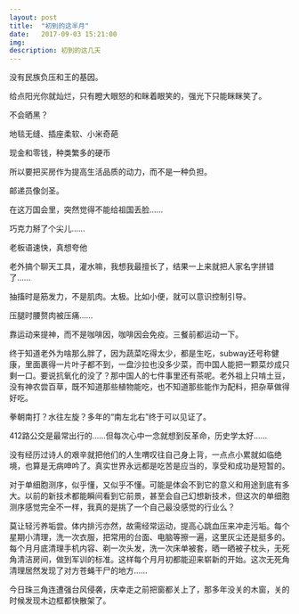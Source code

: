 ```yaml
---
layout: post
title:  "初到的这半月"
date:   2017-09-03 15:21:00
img: 
description: 初到的这几天
---
```


没有民族负压和王的基因。

给点阳光你就灿烂，只有瞪大眼怒的和眯着眼笑的，强光下只能眯眯笑了。

不会晒黑？

地毯无缝、插座柔软、小米奇葩

现金和零钱，种类繁多的硬币

所以要把买房作为提高生活品质的动力，而不是一种负担。

邮递员像剑圣。

在这万国会里，突然觉得不能给祖国丢脸……

巧克力掰了个尖儿……

老板语速快，真想夸他

老外搞个聊天工具，灌水嘛，我想我最擅长了，结果一上来就把人家名字拼错了……

抽搐时是筋发力，不是肌肉。太极。比如小便，就可以意识控制引导。

压腿时腰赘肉被压痛……

靠运动来提神，而不是咖啡因，咖啡因会免疫。三餐前都运动一下。

终于知道老外为啥那么胖了，因为蔬菜吃得太少，都是生吃，subway还号称健康，里面裹得一片叶子都不到，一盘沙拉也没多少菜，而中国人能把一颗菜炒成只剩一口。要说抗氧化的没了？那中国人的七件事里还有茶呢。老外祖上只啃土豆，没有神农尝百草，既不知道那些植物能吃，也不知道那些能作为配料，把杂草做得好吃。

拳朝南打？水往左旋？多年的“南左北右”终于可以见证了。

412路公交是最常出行的……但每次心中一念就想到反革命，历史学太好……

没有经历过诗人的艰辛就把他们的人生喟叹往自己身上背，一点点小累就如临绝境，也算是无病呻吟了。真实世界永远都是吃苦是应当的，享受和成功是短暂的。

对于单细胞测序，似乎懂，又似乎不懂。可能是体会不到它的意义和用途到底有多大。以前的新技术都能瞬间看到它前景，甚至会自己幻想新技术，但这次的单细胞测序感觉完全不一样，我真的是挑了一个自己最没感觉的行业么？

莫让轻污养垢尝。体内排污亦然，故需经常运动，提高心跳血压来冲走污垢。每个星期小清理，洗一次衣服，把常用的台面、电脑等擦一遍，这里灰尘还是挺多的。每个月月底清理手机内容、剃一次头发，洗一次床单被套，晒一晒被子枕头，无死角清洁房间，做到军训的标准。这样每个月月初都能迎来崭新的开始。这次无死角清理居然发现了对方苍蝇干尸的地方……


今日珠三角连遭强台风侵袭，庆幸走之前把窗都关上了，那多年没关的木窗，关的时候发现木边框都快散架了。
